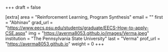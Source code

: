 +++
draft = false

[extra]
area = "Reinforcement Learning, Program Synthesis"
email = ""
first = "Abhinav"
grad_url = "https://www.eecs.psu.edu/students/graduate/EECS-How-to-apply-CSE.aspx"
img = "https://averma8053.github.io/images/Verma.jpeg"
institution = "The Pennsylvania State University"
last = "Verma"
prof_url = "https://averma8053.github.io"
weight = 0
+++